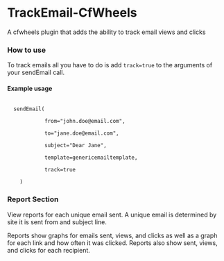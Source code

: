 TrackEmail-CfWheels
===================

A cfwheels plugin that adds the ability to track email views and clicks

<h3>How to use</h3>

<p>To track emails all you have to do is add <code class="inline">track=true</code> to the arguments of your sendEmail call.</p>

<h4>Example usage</h4>

<code class="block">
  sendEmail(<br />
		&nbsp;&nbsp;&nbsp;&nbsp;from="john.doe@email.com",<br />
		&nbsp;&nbsp;&nbsp;&nbsp;to="jane.doe@email.com",<br />
		&nbsp;&nbsp;&nbsp;&nbsp;subject="Dear Jane",<br />
		&nbsp;&nbsp;&nbsp;&nbsp;template=genericemailtemplate,<br />
		&nbsp;&nbsp;&nbsp;&nbsp;track=true<br />
	)
</code>

<h3>Report Section</h3>

View reports for each unique email sent. A unique email is determined by site it is sent from and subject line. 

Reports show graphs for emails sent, views, and clicks as well as a graph for each link and how often it was clicked. Reports also show sent, views, and clicks for each recipient.
